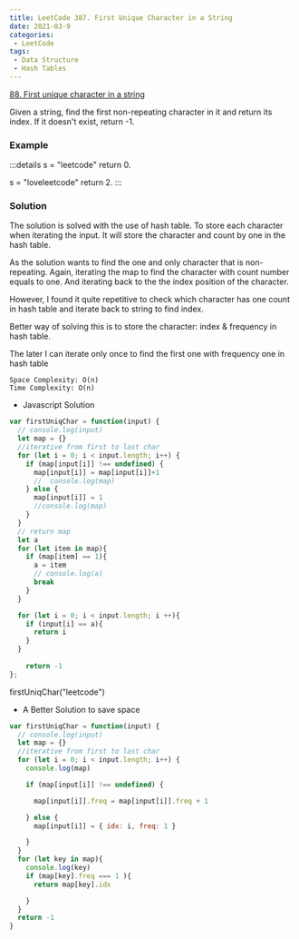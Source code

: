 ```yaml
---
title: LeetCode 387. First Unique Character in a String
date: 2021-03-9
categories:
 - LeetCode
tags:
 - Data Structure
 - Hash Tables
---
```

[88. First unique character in a string](https://leetcode.com/problems/first-unique-character-in-a-string/) 

Given a string, find the first non-repeating character in it and return its index. If it doesn't exist, return -1.

### Example
:::details
s = "leetcode"
return 0.

s = "loveleetcode"
return 2.
:::

### Solution
The solution is solved with the use of hash table. To store each character when iterating the input. It will store the character and count by one in the hash table. 

As the solution wants to find the one and only character that is non-repeating. Again, iterating the map to find the character with count number equals to one. And iterating back to the the index position of the character. 

However, I found it quite repetitive to check which character has one count in hash table and iterate back to string to find index.

Better way of solving this is to store the character: index & frequency in hash table. 

The later I can iterate only once to find the first one with frequency one in hash table 
```
Space Complexity: O(n) 
Time Complexity: O(n)
```

- Javascript Solution 
```js
var firstUniqChar = function(input) {
  // console.log(input)
  let map = {}
  //iterative from first to last char
  for (let i = 0; i < input.length; i++) {
    if (map[input[i]] !== undefined) {
      map[input[i]] = map[input[i]]+1
      //  console.log(map)
    } else {
      map[input[i]] = 1
      //console.log(map)
    }
  }
  // return map
  let a
  for (let item in map){
    if (map[item] == 1){
      a = item
      // console.log(a)
      break
    }
  }

  for (let i = 0; i < input.length; i ++){
    if (input[i] == a){
      return i
    } 
  }
    
    return -1
};
```

firstUniqChar("leetcode")

- A Better Solution to save space

```js
var firstUniqChar = function(input) {
  // console.log(input)
  let map = {}
  //iterative from first to last char
  for (let i = 0; i < input.length; i++) {
    console.log(map)

    if (map[input[i]] !== undefined) {

      map[input[i]].freq = map[input[i]].freq + 1

    } else {
      map[input[i]] = { idx: i, freq: 1 }

    }
  }
  for (let key in map){
    console.log(key)
    if (map[key].freq === 1 ){
      return map[key].idx

    }
  }
  return -1
}
```

<disqus/>